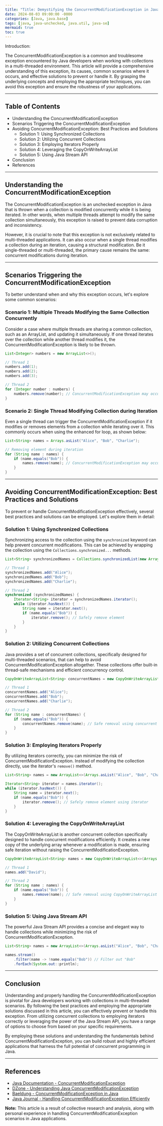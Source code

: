 ```yaml
---
title: "Title: Demystifying the ConcurrentModificationException in Java: Insights and Solutions"
date: 2024-08-03 09:00:00 -0000
categories: [Java, java.base]
tags: [java, java-unchecked, java.util, java-se]
mermaid: true
toc: true
---
```



Introduction:

The ConcurrentModificationException is a common and troublesome exception encountered by Java developers when working with collections in a multi-threaded environment. This article will provide a comprehensive understanding of this exception, its causes, common scenarios where it occurs, and effective solutions to prevent or handle it. By grasping the underlying concepts and employing the appropriate techniques, you can avoid this exception and ensure the robustness of your applications.

---

## Table of Contents

- Understanding the ConcurrentModificationException
- Scenarios Triggering the ConcurrentModificationException
- Avoiding ConcurrentModificationException: Best Practices and Solutions
    - Solution 1: Using Synchronized Collections
    - Solution 2: Utilizing Concurrent Collections
    - Solution 3: Employing Iterators Properly
    - Solution 4: Leveraging the CopyOnWriteArrayList
    - Solution 5: Using Java Stream API
- Conclusion
- References

---

## Understanding the ConcurrentModificationException

The ConcurrentModificationException is an unchecked exception in Java that is thrown when a collection is modified concurrently while it is being iterated. In other words, when multiple threads attempt to modify the same collection simultaneously, this exception is raised to prevent data corruption and inconsistency.

However, it is crucial to note that this exception is not exclusively related to multi-threaded applications. It can also occur when a single thread modifies a collection during an iteration, causing a structural modification. Be it single-threaded or multi-threaded, the primary cause remains the same: concurrent modifications during iteration.

---

## Scenarios Triggering the ConcurrentModificationException

To better understand when and why this exception occurs, let's explore some common scenarios:

### Scenario 1: Multiple Threads Modifying the Same Collection Concurrently
Consider a case where multiple threads are sharing a common collection, such as an ArrayList, and updating it simultaneously. If one thread iterates over the collection while another thread modifies it, the ConcurrentModificationException is likely to be thrown.

```java
List<Integer> numbers = new ArrayList<>();

// Thread 1
numbers.add(1);
numbers.add(2);
numbers.add(3);

// Thread 2
for (Integer number : numbers) {
    numbers.remove(number); // ConcurrentModificationException may occur here
}
```

### Scenario 2: Single Thread Modifying Collection during Iteration
Even a single thread can trigger the ConcurrentModificationException if it modifies or removes elements from a collection while iterating over it. This commonly occurs when using the enhanced for loop, as shown below:

```java
List<String> names = Arrays.asList("Alice", "Bob", "Charlie");

// Removing element during iteration
for (String name : names) {
    if (name.equals("Bob")) {
        names.remove(name); // ConcurrentModificationException may occur here
    }
}
```

---

## Avoiding ConcurrentModificationException: Best Practices and Solutions

To prevent or handle ConcurrentModificationException effectively, several best practices and solutions can be employed. Let's explore them in detail:

### Solution 1: Using Synchronized Collections

Synchronizing access to the collection using the `synchronized` keyword can help prevent concurrent modifications. This can be achieved by wrapping the collection using the `Collections.synchronized...` methods.

```java
List<String> synchronizedNames = Collections.synchronizedList(new ArrayList<>());

// Thread 1
synchronizedNames.add("Alice");
synchronizedNames.add("Bob");
synchronizedNames.add("Charlie");

// Thread 2
synchronized (synchronizedNames) {
    Iterator<String> iterator = synchronizedNames.iterator();
    while (iterator.hasNext()) {
        String name = iterator.next();
        if (name.equals("Bob")) {
            iterator.remove(); // Safely remove element
        }
    }
}
```

### Solution 2: Utilizing Concurrent Collections

Java provides a set of concurrent collections, specifically designed for multi-threaded scenarios, that can help to avoid ConcurrentModificationException altogether. These collections offer built-in thread-safe mechanisms and efficient concurrency control.

```java
CopyOnWriteArrayList<String> concurrentNames = new CopyOnWriteArrayList<>();

// Thread 1
concurrentNames.add("Alice");
concurrentNames.add("Bob");
concurrentNames.add("Charlie");

// Thread 2
for (String name : concurrentNames) {
    if (name.equals("Bob")) {
        concurrentNames.remove(name); // Safe removal using concurrent collection
    }
}
```

### Solution 3: Employing Iterators Properly

By utilizing iterators correctly, you can minimize the risk of ConcurrentModificationException. Instead of modifying the collection directly, use the iterator's `remove()` method.

```java
List<String> names = new ArrayList<>(Arrays.asList("Alice", "Bob", "Charlie"));

Iterator<String> iterator = names.iterator();
while (iterator.hasNext()) {
    String name = iterator.next();
    if (name.equals("Bob")) {
        iterator.remove(); // Safely remove element using iterator
    }
}
```

### Solution 4: Leveraging the CopyOnWriteArrayList

The CopyOnWriteArrayList is another concurrent collection specifically designed to handle concurrent modifications efficiently. It creates a new copy of the underlying array whenever a modification is made, ensuring safe iteration without raising the ConcurrentModificationException.

```java
CopyOnWriteArrayList<String> names = new CopyOnWriteArrayList<>(Arrays.asList("Alice", "Bob", "Charlie"));

// Thread 1
names.add("David");

// Thread 2
for (String name : names) {
    if (name.equals("Bob")) {
        names.remove(name); // Safe removal using CopyOnWriteArrayList
    }
}
```

### Solution 5: Using Java Stream API

The powerful Java Stream API provides a concise and elegant way to handle collections while minimizing the risk of ConcurrentModificationException.

```java
List<String> names = new ArrayList<>(Arrays.asList("Alice", "Bob", "Charlie"));

names.stream()
    .filter(name -> !name.equals("Bob")) // Filter out "Bob"
    .forEach(System.out::println);
```

---

## Conclusion

Understanding and properly handling the ConcurrentModificationException is pivotal for Java developers working with collections in multi-threaded scenarios. By following the best practices and employing the appropriate solutions discussed in this article, you can effectively prevent or handle this exception. From utilizing concurrent collections to employing iterators correctly or leveraging the power of the Java Stream API, you have a range of options to choose from based on your specific requirements.

By employing these solutions and understanding the fundamentals behind ConcurrentModificationException, you can build robust and highly efficient applications that harness the full potential of concurrent programming in Java.

---

## References

- [Java Documentation - ConcurrentModificationException](https://docs.oracle.com/javase/8/docs/api/java/util/ConcurrentModificationException.html)
- [DZone - Understanding Java ConcurrentModificationException](https://dzone.com/articles/understanding-java)
- [Baeldung - ConcurrentModificationException in Java](https://www.baeldung.com/java-concurrentmodificationexception)
- [Java Journal - Handling ConcurrentModificationException Efficiently](https://www.javajournal.io/handling-concurrentmodificationexception-efficiently)

**Note:** This article is a result of collective research and analysis, along with personal experience in handling ConcurrentModificationException scenarios in Java applications.